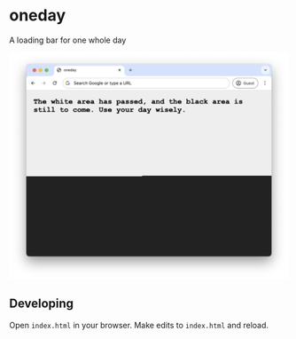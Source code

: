 # oneday

A loading bar for one whole day

![application screenshot, showing a white progress bar on a black background](./screenshot.png)

## Developing

Open `index.html` in your browser. Make edits to `index.html` and reload.
